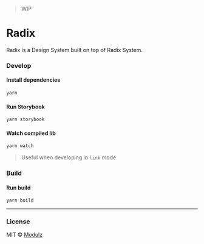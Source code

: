 > WIP

# Radix

Radix is a Design System built on top of Radix System.

### Develop

#### Install dependencies

```sh
yarn
```

#### Run Storybook

```sh
yarn storybook
```

#### Watch compiled lib

```sh
yarn watch
```

> Useful when developing in `link` mode

### Build

#### Run build

```sh
yarn build
```

---

### License

MIT © [Modulz](https://modulz.app)
